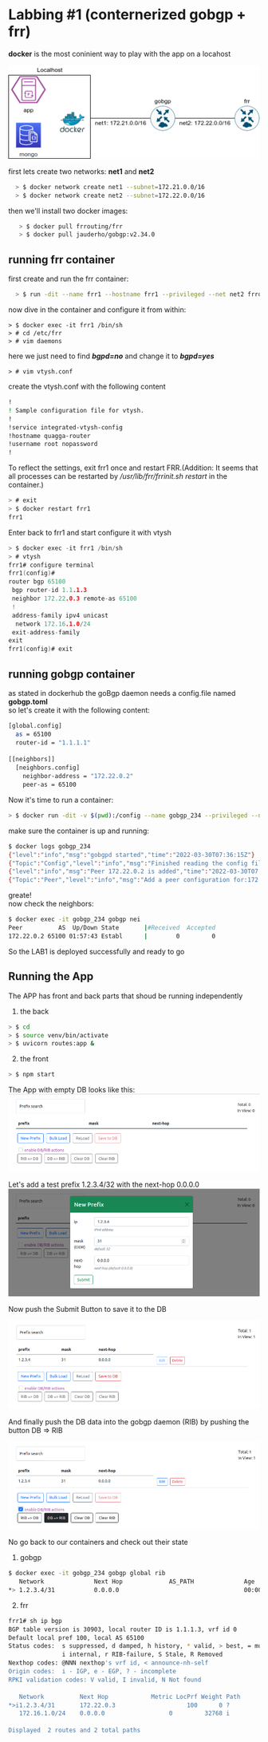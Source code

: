 # Labbing #1 (conternerized gobgp + frr)

**docker** is the most coninient way to play with the app on a locahost  

![](lab_schema.png)

first lets create two networks: **net1** and **net2**  
```bash
  > $ docker network create net1 --subnet=172.21.0.0/16
  > $ docker network create net2 --subnet=172.22.0.0/16
```
then we'll install two docker images:  
```bash
   > $ docker pull frrouting/frr
   > $ docker pull jauderho/gobgp:v2.34.0  
```
## running frr container

first create and run the frr container:  
```bash
  > $ run -dit --name frr1 --hostname frr1 --privileged --net net2 frrouting/frr
```
now dive in the container and configure it from within:  
```
> $ docker exec -it frr1 /bin/sh
> # cd /etc/frr
> # vim daemons
```
here we just need to find ***bgpd=no*** and change it to ***bgpd=yes***

```
> # vim vtysh.conf
```
create the vtysh.conf with the following content
```bash
!
! Sample configuration file for vtysh.
!
!service integrated-vtysh-config
!hostname quagga-router
!username root nopassword
!
```
To reflect the settings, exit frr1 once and restart FRR.(Addition: It seems that all processes can be restarted by */usr/lib/frr/frrinit.sh restart* in the container.)
```c
> # exit
> $ docker restart frr1
frr1
```
Enter back to frr1 and start configure it with vtysh
```c 
> $ docker exec -it frr1 /bin/sh
> # vtysh
frr1# configure terminal 
frr1(config)# 
router bgp 65100
 bgp router-id 1.1.1.3
 neighbor 172.22.0.3 remote-as 65100
 !
 address-family ipv4 unicast
  network 172.16.1.0/24
 exit-address-family
exit
frr1(config)# exit
```


## running gobgp container
as stated in dockerhub the goBgp daemon needs a config.file named **gobgp.toml**  
so let's create it with the following content:
```bash
[global.config]
  as = 65100
  router-id = "1.1.1.1"

[[neighbors]]
  [neighbors.config]
    neighbor-address = "172.22.0.2"
    peer-as = 65100
```
Now it's time to run a container: 
```bash
> $ docker run -dit -v $(pwd):/config --name gobgp_234 --privileged --net net1 -p179:179 -p50051:50051 jauderho/gobgp:v2.34.0
```
make sure the container is up and running:
```bash
$ docker logs gobgp_234
{"level":"info","msg":"gobgpd started","time":"2022-03-30T07:36:15Z"}
{"Topic":"Config","level":"info","msg":"Finished reading the config file","time":"2022-03-30T07:36:15Z"}
{"level":"info","msg":"Peer 172.22.0.2 is added","time":"2022-03-30T07:36:15Z"}
{"Topic":"Peer","level":"info","msg":"Add a peer configuration for:172.22.0.2","time":"2022-03-30T07:36:15Z"}
```
greate!  
now check the neighbors:  
```bash
$ docker exec -it gobgp_234 gobgp nei
Peer          AS  Up/Down State       |#Received  Accepted
172.22.0.2 65100 01:57:43 Establ      |        0         0
```
So the LAB1 is deployed successfully and ready to go

## Running the App

The APP has front and back parts that shoud be running independently  
1. the back
```bash
> $ cd
> $ source venv/bin/activate
> $ uvicorn routes:app &
```
2. the front
```bash
> $ npm start
```

The App with empty DB looks like this:
![](app_screen1.png)


Let's add a test prefix 1.2.3.4/32 with the next-hop 0.0.0.0  
![](app_screen2.png)


Now push the Submit Button to save it to the DB  

![](app_screen3.png)


And finally push the DB data into the gobgp daemon (RIB) by pushing the button DB => RIB  

![](app_screen4.png)

No go back to our containers and check out their state  
1. gobgp  

```bash
$ docker exec -it gobgp_234 gobgp global rib
   Network              Next Hop             AS_PATH              Age        Attrs
*> 1.2.3.4/31           0.0.0.0                                   00:00:52   [{Origin: ?}]
```

2. frr  

```bash
frr1# sh ip bgp
BGP table version is 30903, local router ID is 1.1.1.3, vrf id 0
Default local pref 100, local AS 65100
Status codes:  s suppressed, d damped, h history, * valid, > best, = multipath,
               i internal, r RIB-failure, S Stale, R Removed
Nexthop codes: @NNN nexthop's vrf id, < announce-nh-self
Origin codes:  i - IGP, e - EGP, ? - incomplete
RPKI validation codes: V valid, I invalid, N Not found

   Network          Next Hop            Metric LocPrf Weight Path
*>i1.2.3.4/31       172.22.0.3                    100      0 ?
   172.16.1.0/24    0.0.0.0                  0         32768 i

Displayed  2 routes and 2 total paths
```
